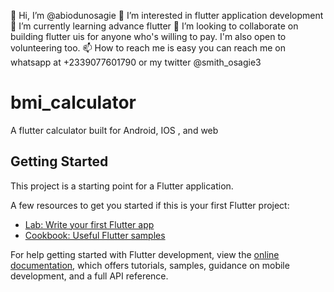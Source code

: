 👋 Hi, I’m @abiodunosagie
👀 I’m interested in flutter application development
🌱 I’m currently learning advance flutter
💞️ I’m looking to collaborate on building flutter uis for anyone who's willing to pay. I'm also open to volunteering too.
📫 How to reach me is easy you can reach me on whatsapp at +2339077601790 or my twitter @smith_osagie3

# bmi_calculator

A flutter calculator built for Android, IOS , and web

## Getting Started

This project is a starting point for a Flutter application.

A few resources to get you started if this is your first Flutter project:

- [Lab: Write your first Flutter app](https://docs.flutter.dev/get-started/codelab)
- [Cookbook: Useful Flutter samples](https://docs.flutter.dev/cookbook)

For help getting started with Flutter development, view the
[online documentation](https://docs.flutter.dev/), which offers tutorials,
samples, guidance on mobile development, and a full API reference.
